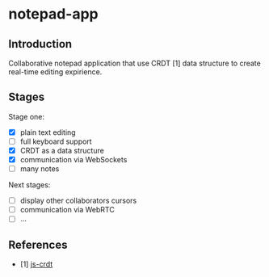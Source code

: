 # notepad-app
## Introduction
Collaborative notepad application that use CRDT [1] data structure to create real-time editing expirience.

## Stages
Stage one:
- [x] plain text editing
- [ ] full keyboard support
- [x] CRDT as a data structure
- [x] communication via WebSockets
- [ ] many notes

Next stages:
- [ ] display other collaborators cursors
- [ ] communication via WebRTC
- [ ] ...

## References
- [1] [js-crdt](https://github.com/widmogrod/js-crdt)

